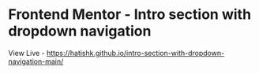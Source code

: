 # Frontend Mentor - Intro section with dropdown navigation

View Live - https://hatishk.github.io/intro-section-with-dropdown-navigation-main/

